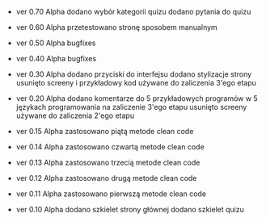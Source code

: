 - ver 0.70 Alpha
    dodano wybór kategorii quizu
    dodano pytania do quizu

- ver 0.60 Alpha
    przetestowano stronę sposobem manualnym

- ver 0.50 Alpha
    bugfixes

- ver 0.40 Alpha
    bugfixes

- ver 0.30 Alpha
    dodano przyciski do interfejsu
    dodano stylizacje strony
    usunięto screeny i przykładowy kod używane do zaliczenia 3'ego etapu

- ver 0.20 Alpha
    dodano komentarze do 5 przykładowych programów w 5 językach programowania na zaliczenie 3'ego etapu
    usunięto screeny używane do zaliczenia 2'ego etapu

- ver 0.15 Alpha
    zastosowano piątą metode clean code

- ver 0.14 Alpha
    zastosowano czwartą metode clean code

- ver 0.13 Alpha
    zastosowano trzecią metode clean code

- ver 0.12 Alpha
    zastosowano drugą metode clean code

- ver 0.11 Alpha
    zastosowano pierwszą metode clean code

- ver 0.10 Alpha
    dodano szkielet strony głównej
    dodano szkielet quizu